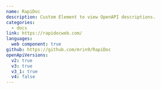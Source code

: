 ```yaml
---
name: RapiDoc
description: Custom Element to view OpenAPI descriptions.
categories:
  - docs
link: https://rapidocweb.com/
languages:
  web component: true
github: https://github.com/mrin9/RapiDoc
openApiVersions:
  v2: true
  v3: true
  v3_1: true
  v4: false
---
```

